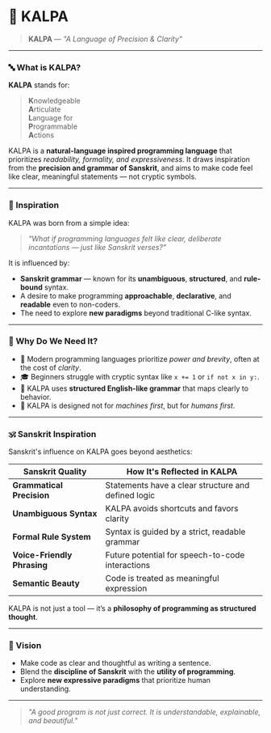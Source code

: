 # 🌸 KALPA

> **KALPA** — *"A Language of Precision & Clarity"*

---

### 🔤 What is KALPA?

**KALPA** stands for:

> **K**nowledgeable  
> **A**rticulate  
> **L**anguage for  
> **P**rogrammable  
> **A**ctions

KALPA is a **natural-language inspired programming language** that prioritizes *readability, formality, and expressiveness*. It draws inspiration from the **precision and grammar of Sanskrit**, and aims to make code feel like clear, meaningful statements — not cryptic symbols.

---

### 🌿 Inspiration

KALPA was born from a simple idea:

> *"What if programming languages felt like clear, deliberate incantations — just like Sanskrit verses?"*

It is influenced by:
- **Sanskrit grammar** — known for its **unambiguous**, **structured**, and **rule-bound** syntax.
- A desire to make programming **approachable**, **declarative**, and **readable** even to non-coders.
- The need to explore **new paradigms** beyond traditional C-like syntax.

---

### 🧠 Why Do We Need It?

- 🧾 Modern programming languages prioritize *power and brevity*, often at the cost of *clarity*.
- 🎓 Beginners struggle with cryptic syntax like `x += 1` or `if not x in y:`.
- 📖 KALPA uses **structured English-like grammar** that maps clearly to behavior.
- 🧘 KALPA is designed not for *machines first*, but for *humans first*.

---

### 🕉️ Sanskrit Inspiration

Sanskrit's influence on KALPA goes beyond aesthetics:

| Sanskrit Quality          | How It's Reflected in KALPA                          |
|--------------------------|------------------------------------------------------|
| **Grammatical Precision** | Statements have a clear structure and defined logic |
| **Unambiguous Syntax**    | KALPA avoids shortcuts and favors clarity           |
| **Formal Rule System**    | Syntax is guided by a strict, readable grammar      |
| **Voice-Friendly Phrasing**| Future potential for speech-to-code interactions    |
| **Semantic Beauty**       | Code is treated as meaningful expression            |

KALPA is not just a tool — it’s a **philosophy of programming as structured thought**.

---

### 🧩 Vision

- Make code as clear and thoughtful as writing a sentence.
- Blend the **discipline of Sanskrit** with the **utility of programming**.
- Explore **new expressive paradigms** that prioritize human understanding.

---

> *"A good program is not just correct. It is understandable, explainable, and beautiful."*
